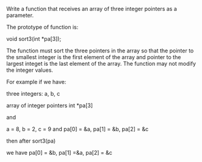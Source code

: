Write a function that receives an array of three integer pointers as a parameter.

The prototype of function is:

void sort3(int *pa[3]);

The function must sort the three pointers in the array so that the pointer to the smallest integer is the first element of the array and pointer to the largest integet is the last element of the array. The function may not modify the integer values.

For example if we have:

three integers: a, b, c

array of integer pointers int *pa[3]

and

a = 8, b = 2, c = 9 and pa[0] = &a, pa[1] = &b, pa[2] = &c

then after sort3(pa)

we have pa[0] = &b, pa[1] =&a, pa[2] = &c
